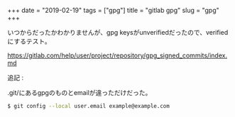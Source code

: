 +++
date = "2019-02-19"
tags = ["gpg"]
title = "gitlab gpg"
slug = "gpg"
+++

いつからだったかわかりませんが、gpg keysがunverifiedだったので、verifiedにするテスト。

https://gitlab.com/help/user/project/repository/gpg_signed_commits/index.md

追記 :

.git/にあるgpgのものとemailが違っただけだった。

```sh
$ git config --local user.email example@example.com
```
